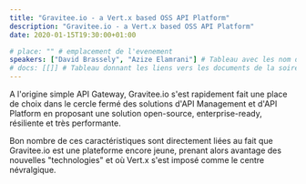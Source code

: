 ```yaml
---
title: "Gravitee.io - a Vert.x based OSS API Platform"
description: "Gravitee.io - a Vert.x based OSS API Platform"
date: 2020-01-15T19:30:00+01:00

# place: "" # emplacement de l'evenement
speakers: ["David Brassely", "Azize Elamrani"] # Tableau avec les nom des speakers entre " et séparé par des ,
# docs: [[]] # Tableau donnant les liens vers les documents de la soirée hors affiche - exemple : [["L'inauguration","http://toursjug.cloud.xwiki.com/xwiki/bin/download/Meetings/20080409/InaugurationToursJUG.pdf"], ["Unitils et Selenium","Unitils-Selenium.pdf"]]
---
```

A l'origine simple API Gateway, Gravitee.io s'est rapidement fait une place de choix dans le cercle fermé des solutions
d'API Management et d'API Platform en proposant une solution open-source, enterprise-ready, résiliente et très performante.
<!--more-->
Bon nombre de ces caractéristiques sont directement liées au fait que Gravitee.io est une plateforme encore jeune, prenant alors
avantage des nouvelles "technologies" et où Vert.x s'est imposé comme le centre névralgique.

